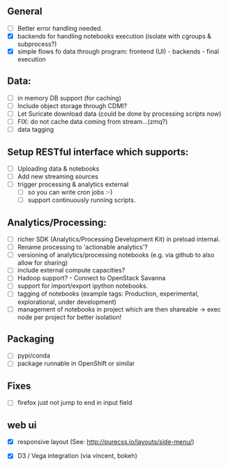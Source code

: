 ## General
- [ ] Better error handling needed.
- [x] backends for handling notebooks execution (isolate with cgroups & subprocess?)
- [x] simple flows fo data through program: frontend (UI) - backends - final execution

## Data:
- [ ] in memory DB support (for caching)
- [ ] Include object storage through CDMI?
- [ ] Let Suricate download data (could be done by processing scripts now)
- [ ] FIX: do not cache data coming from stream...(zmq?)
- [ ] data tagging

## Setup RESTful interface which supports:
- [ ] Uploading data & notebooks
- [ ] Add new streaming sources
- [ ] trigger processing & analytics external
   - [ ] so you can write cron jobs :-)
   - [ ] support continuously running scripts.

## Analytics/Processing:
- [ ] richer SDK (Analytics/Processing Development Kit) in preload internal.
- [ ] Rename processing to 'actionable analytics'?
- [ ] versioning of analytics/processing notebooks (e.g. via github to also allow for sharing)
- [ ] include external compute capacities?
- [ ] Hadoop support? - Connect to OpenStack Savanna
- [ ] support for import/export ipython notebooks.
- [ ] tagging of notebooks (example tags: Production, experimental, explorational, under development)
- [ ] management of notebooks in project which are then shareable -> exec node per project for better isolation!

## Packaging
- [ ] pypi/conda
- [ ] package runnable in OpenShift or similar

## Fixes
- [ ] firefox just not jump to end in input field

## web ui
- [x] responsive layout (See: http://purecss.io/layouts/side-menu/)
- [x] D3 / Vega integration (via vincent, bokeh)


